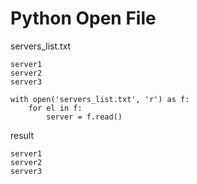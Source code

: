 # Python Open File
servers_list.txt
```
server1
server2
server3
```
```
with open('servers_list.txt', 'r') as f:
    for el in f:
        server = f.read()
```
result
```
server1
server2
server3
```


